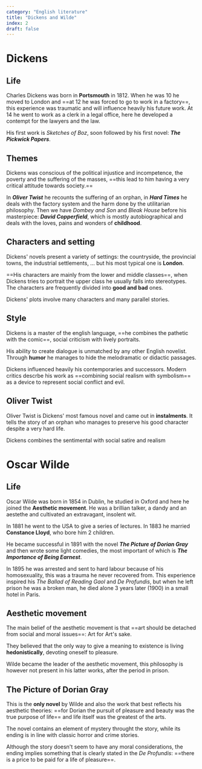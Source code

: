 ```yaml
---
category: "English literature"
title: "Dickens and Wilde"
index: 2
draft: false
---
```


# Dickens
## Life
Charles Dickens was born in **Portsmouth** in 1812.
When he was 10 he moved to London and ==at 12 he was forced to go to work in a factory==, this experience was traumatic and will influence heavily his future work.
At 14 he went to work as a clerk in a legal office, here he developed a contempt for the lawyers and the law.

His first work is *Sketches of Boz*, soon followed by his first novel: _**The Pickwick Papers**_.

## Themes
Dickens was conscious of the political injustice and incompetence, the poverty and the suffering of the masses, ==this lead to him having a very critical attitude towards society.==

In _**Oliver Twist**_ he recounts the suffering of an orphan, in _**Hard Times**_ he deals with the factory system and the harm done by the utilitarian philosophy.
Then we have _Dombey and Son_ and _Bleak House_ before his masterpiece: _**David Copperfield**_, which is mostly autobiographical and deals with the loves, pains and wonders of **childhood**.

## Characters and setting
Dickens' novels present a variety of settings: the countryside, the provincial towns, the industrial settlements, ... but his most typical one is **London**.

==His characters are mainly from the lower and middle classes==, when Dickens tries to portrait the upper class he usually falls into stereotypes.
The characters are frequently divided into **good and bad** ones.

Dickens' plots involve  many characters and many parallel stories.

## Style
Dickens is a master of the english language, ==he combines the pathetic with the comic==, social criticism with lively portraits.

His ability to create dialogue is unmatched by any other English novelist.
Through **humor** he manages to hide the melodramatic or didactic passages.

Dickens influenced heavily his contemporaries and successors. Modern critics descrbe his work as ==combining social realism with symbolism== as a device to represent social conflict and evil.

## Oliver Twist
Oliver Twist is Dickens' most famous novel and came out in **instalments**.
It tells the story of an orphan who manages to preserve his good character despite a very hard life.

Dickens combines the sentimental with social satire and realism

# Oscar Wilde
## Life
Oscar Wilde was born in 1854 in Dublin, he studied in Oxford and here he joined the **Aesthetic movement**.
He was a brillian talker, a dandy and an aestethe and cultivated an extravagant, insolent wit.

In 1881 he went to the USA to give a series of lectures.
In 1883 he married **Constance Lloyd**, who bore him 2 children.

He became successful in 1891 with the novel _**The Picture of Dorian Gray**_ and then wrote some light comedies, the most important of which is _**The Importance of Being Earnest**_.

In 1895 he was arrested and sent to hard labour because of his homosexuality, this was a trauma he never recovered from.
This experience inspired his _The Ballad of Reading Gaol_ and _De Profundis_, but when he left prison he was a broken man, he died alone 3 years later (1900) in a small hotel in Paris.

## Aesthetic movement
The main belief of the aesthetic movement is that ==art should be detached from social and moral issues==: Art for Art's sake.

They believed that the only way to give a meaning to existence is living **hedonistically**, devoting oneself to pleasure.

Wilde became the leader of the aesthetic movement, this philosophy is however not present in his latter works, after the period in prison.

## The Picture of Dorian Gray
This is the **only novel** by Wilde and also the work that best reflects his aesthetic theories: ==for Dorian the pursuit of pleasure and beauty was the true purpose of life== and life itself was the greatest of the arts.

The novel contains an element of mystery throught the story, while its ending is in line with classic horror and crime stories.

Although the story doesn't seem to have any moral considerations, the ending implies something that is clearly stated in the _De Profundis_: ==there is a price to be paid for a life of pleasure==.